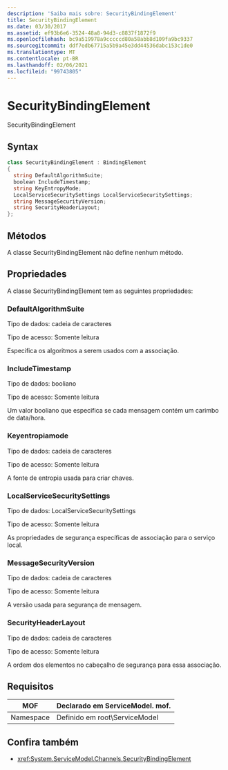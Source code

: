 ```yaml
---
description: 'Saiba mais sobre: SecurityBindingElement'
title: SecurityBindingElement
ms.date: 03/30/2017
ms.assetid: ef93b6e6-3524-48a8-94d3-c8837f1872f9
ms.openlocfilehash: bc9a519978a9cccccd80a58abb8d109fa9bc9337
ms.sourcegitcommit: ddf7edb67715a5b9a45e3dd44536dabc153c1de0
ms.translationtype: MT
ms.contentlocale: pt-BR
ms.lasthandoff: 02/06/2021
ms.locfileid: "99743805"
---
```

# <a name="securitybindingelement"></a>SecurityBindingElement

SecurityBindingElement  
  
## <a name="syntax"></a>Syntax  
  
```csharp
class SecurityBindingElement : BindingElement  
{  
  string DefaultAlgorithmSuite;  
  boolean IncludeTimestamp;  
  string KeyEntropyMode;  
  LocalServiceSecuritySettings LocalServiceSecuritySettings;  
  string MessageSecurityVersion;  
  string SecurityHeaderLayout;  
};  
```  
  
## <a name="methods"></a>Métodos  

 A classe SecurityBindingElement não define nenhum método.  
  
## <a name="properties"></a>Propriedades  

 A classe SecurityBindingElement tem as seguintes propriedades:  
  
### <a name="defaultalgorithmsuite"></a>DefaultAlgorithmSuite  

 Tipo de dados: cadeia de caracteres  
  
 Tipo de acesso: Somente leitura  
  
 Especifica os algoritmos a serem usados com a associação.  
  
### <a name="includetimestamp"></a>IncludeTimestamp  

 Tipo de dados: booliano  
  
 Tipo de acesso: Somente leitura  
  
 Um valor booliano que especifica se cada mensagem contém um carimbo de data/hora.  
  
### <a name="keyentropymode"></a>Keyentropiamode  

 Tipo de dados: cadeia de caracteres  
  
 Tipo de acesso: Somente leitura  
  
 A fonte de entropia usada para criar chaves.  
  
### <a name="localservicesecuritysettings"></a>LocalServiceSecuritySettings  

 Tipo de dados: LocalServiceSecuritySettings  
  
 Tipo de acesso: Somente leitura  
  
 As propriedades de segurança específicas de associação para o serviço local.  
  
### <a name="messagesecurityversion"></a>MessageSecurityVersion  

 Tipo de dados: cadeia de caracteres  
  
 Tipo de acesso: Somente leitura  
  
 A versão usada para segurança de mensagem.  
  
### <a name="securityheaderlayout"></a>SecurityHeaderLayout  

 Tipo de dados: cadeia de caracteres  
  
 Tipo de acesso: Somente leitura  
  
 A ordem dos elementos no cabeçalho de segurança para essa associação.  
  
## <a name="requirements"></a>Requisitos  
  
|MOF|Declarado em ServiceModel. mof.|  
|---------|-----------------------------------|  
|Namespace|Definido em root\ServiceModel|  
  
## <a name="see-also"></a>Confira também

- <xref:System.ServiceModel.Channels.SecurityBindingElement>
